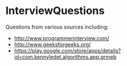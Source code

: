 # InterviewQuestions
Questions from various sources including:
  * http://www.programmerinterview.com/
  * http://www.geeksforgeeks.org/
  * https://play.google.com/store/apps/details?id=com.kennyledet.algorithms.app.grmeb

